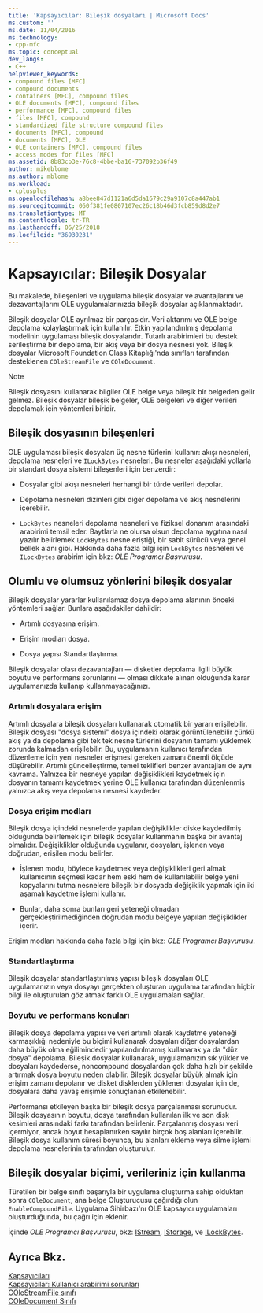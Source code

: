```yaml
---
title: 'Kapsayıcılar: Bileşik dosyaları | Microsoft Docs'
ms.custom: ''
ms.date: 11/04/2016
ms.technology:
- cpp-mfc
ms.topic: conceptual
dev_langs:
- C++
helpviewer_keywords:
- compound files [MFC]
- compound documents
- containers [MFC], compound files
- OLE documents [MFC], compound files
- performance [MFC], compound files
- files [MFC], compound
- standardized file structure compound files
- documents [MFC], compound
- documents [MFC], OLE
- OLE containers [MFC], compound files
- access modes for files [MFC]
ms.assetid: 8b83cb3e-76c8-4bbe-ba16-737092b36f49
author: mikeblome
ms.author: mblome
ms.workload:
- cplusplus
ms.openlocfilehash: a8bee847d1121a6d5da1679c29a9107c8a447ab1
ms.sourcegitcommit: 060f381fe0807107ec26c18b46d3fcb859d8d2e7
ms.translationtype: MT
ms.contentlocale: tr-TR
ms.lasthandoff: 06/25/2018
ms.locfileid: "36930231"
---
```

# <a name="containers-compound-files"></a>Kapsayıcılar: Bileşik Dosyalar
Bu makalede, bileşenleri ve uygulama bileşik dosyalar ve avantajlarını ve dezavantajlarını OLE uygulamalarınızda bileşik dosyalar açıklanmaktadır.  
  
 Bileşik dosyalar OLE ayrılmaz bir parçasıdır. Veri aktarımı ve OLE belge depolama kolaylaştırmak için kullanılır. Etkin yapılandırılmış depolama modelinin uygulaması bileşik dosyalarıdır. Tutarlı arabirimleri bu destek serileştirme bir depolama, bir akış veya bir dosya nesnesi yok. Bileşik dosyalar Microsoft Foundation Class Kitaplığı'nda sınıfları tarafından desteklenen `COleStreamFile` ve `COleDocument`.  
  
> [!NOTE]
>  Bileşik dosyasını kullanarak bilgiler OLE belge veya bileşik bir belgeden gelir gelmez. Bileşik dosyalar bileşik belgeler, OLE belgeleri ve diğer verileri depolamak için yöntemleri biridir.  
  
##  <a name="_core_components_of_a_compound_file"></a> Bileşik dosyasının bileşenleri  
 OLE uygulaması bileşik dosyaları üç nesne türlerini kullanır: akışı nesneleri, depolama nesneleri ve `ILockBytes` nesneleri. Bu nesneler aşağıdaki yollarla bir standart dosya sistemi bileşenleri için benzerdir:  
  
-   Dosyalar gibi akışı nesneleri herhangi bir türde verileri depolar.  
  
-   Depolama nesneleri dizinleri gibi diğer depolama ve akış nesnelerini içerebilir.  
  
-   `LockBytes` nesneleri depolama nesneleri ve fiziksel donanım arasındaki arabirimi temsil eder. Baytlarla ne olursa olsun depolama aygıtına nasıl yazılır belirlemek `LockBytes` nesne eriştiği, bir sabit sürücü veya genel bellek alanı gibi. Hakkında daha fazla bilgi için `LockBytes` nesneleri ve `ILockBytes` arabirim için bkz: *OLE Programcı Başvurusu*.  
  
##  <a name="_core_advantages_and_disadvantages_of_compound_files"></a> Olumlu ve olumsuz yönlerini bileşik dosyalar  
 Bileşik dosyalar yararlar kullanılamaz dosya depolama alanının önceki yöntemleri sağlar. Bunlara aşağıdakiler dahildir:  
  
-   Artımlı dosyasına erişim.  
  
-   Erişim modları dosya.  
  
-   Dosya yapısı Standartlaştırma.  
  
 Bileşik dosyalar olası dezavantajları — disketler depolama ilgili büyük boyutu ve performans sorunlarını — olması dikkate alınan olduğunda karar uygulamanızda kullanıp kullanmayacağınızı.  
  
###  <a name="_core_incremental_access_to_files"></a> Artımlı dosyalara erişim  
 Artımlı dosyalara bileşik dosyaları kullanarak otomatik bir yararı erişilebilir. Bileşik dosyası "dosya sistemi" dosya içindeki olarak görüntülenebilir çünkü akış ya da depolama gibi tek tek nesne türlerini dosyanın tamamı yüklemek zorunda kalmadan erişilebilir. Bu, uygulamanın kullanıcı tarafından düzenleme için yeni nesneler erişmesi gereken zamanı önemli ölçüde düşürebilir. Artımlı güncelleştirme, temel teklifleri benzer avantajları de aynı kavrama. Yalnızca bir nesneye yapılan değişiklikleri kaydetmek için dosyanın tamamı kaydetmek yerine OLE kullanıcı tarafından düzenlenmiş yalnızca akış veya depolama nesnesi kaydeder.  
  
###  <a name="_core_file_access_modes"></a> Dosya erişim modları  
 Bileşik dosya içindeki nesnelerde yapılan değişiklikler diske kaydedilmiş olduğunda belirlemek için bileşik dosyalar kullanmanın başka bir avantaj olmalıdır. Değişiklikler olduğunda uygulanır, dosyaları, işlenen veya doğrudan, erişilen modu belirler.  
  
-   İşlenen modu, böylece kaydetmek veya değişiklikleri geri almak kullanıcının seçmesi kadar hem eski hem de kullanılabilir belge yeni kopyalarını tutma nesnelere bileşik bir dosyada değişiklik yapmak için iki aşamalı kaydetme işlemi kullanır.  
  
-   Bunlar, daha sonra bunları geri yeteneği olmadan gerçekleştirilmediğinden doğrudan modu belgeye yapılan değişiklikler içerir.  
  
 Erişim modları hakkında daha fazla bilgi için bkz: *OLE Programcı Başvurusu*.  
  
###  <a name="_core_standardization"></a> Standartlaştırma  
 Bileşik dosyalar standartlaştırılmış yapısı bileşik dosyaları OLE uygulamanızın veya dosyayı gerçekten oluşturan uygulama tarafından hiçbir bilgi ile oluşturulan göz atmak farklı OLE uygulamaları sağlar.  
  
###  <a name="_core_size_and_performance_considerations"></a> Boyutu ve performans konuları  
 Bileşik dosya depolama yapısı ve veri artımlı olarak kaydetme yeteneği karmaşıklığı nedeniyle bu biçimi kullanarak dosyaları diğer dosyalardan daha büyük olma eğilimindedir yapılandırılmamış kullanarak ya da "düz dosya" depolama. Bileşik dosyalar kullanarak, uygulamanızın sık yükler ve dosyaları kaydederse, noncompound dosyalardan çok daha hızlı bir şekilde artırmak dosya boyutu neden olabilir. Bileşik dosyalar büyük almak için erişim zamanı depolanır ve disket disklerden yüklenen dosyalar için de, dosyalara daha yavaş erişimle sonuçlanan etkilenebilir.  
  
 Performansı etkileyen başka bir bileşik dosya parçalanması sorunudur. Bileşik dosyasının boyutu, dosya tarafından kullanılan ilk ve son disk kesimleri arasındaki farkı tarafından belirlenir. Parçalanmış dosyası veri içermiyor, ancak boyut hesaplanırken sayılır birçok boş alanları içerebilir. Bileşik dosya kullanım süresi boyunca, bu alanları ekleme veya silme işlemi depolama nesnelerinin tarafından oluşturulur.  
  
##  <a name="_core_using_compound_files_format_for_your_data"></a> Bileşik dosyalar biçimi, verileriniz için kullanma  
 Türetilen bir belge sınıfı başarıyla bir uygulama oluşturma sahip olduktan sonra `COleDocument`, ana belge Oluşturucusu çağırdığı olun `EnableCompoundFile`. Uygulama Sihirbazı'nı OLE kapsayıcı uygulamaları oluşturduğunda, bu çağrı için eklenir.  
  
 İçinde *OLE Programcı Başvurusu*, bkz: [IStream](http://msdn.microsoft.com/library/windows/desktop/aa380034), [IStorage](http://msdn.microsoft.com/library/windows/desktop/aa380015), ve [ILockBytes](http://msdn.microsoft.com/library/windows/desktop/aa379238).  
  
## <a name="see-also"></a>Ayrıca Bkz.  
 [Kapsayıcıları](../mfc/containers.md)   
 [Kapsayıcılar: Kullanıcı arabirimi sorunları](../mfc/containers-user-interface-issues.md)   
 [COleStreamFile sınıfı](../mfc/reference/colestreamfile-class.md)   
 [COleDocument Sınıfı](../mfc/reference/coledocument-class.md)
